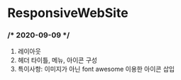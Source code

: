 # ResponsiveWebSite

<h3>/* 2020-09-09 */</h3>
 <ol>
  <li>레이아웃</li>
  <li>헤더 타이틀, 메뉴, 아이콘 구성</li>
  <li>특이사항: 이미지가 아닌 font awesome 이용한 아이콘 삽입</li>
 </ol>
<br>
